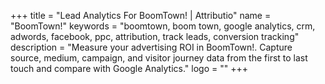 +++
title = "Lead Analytics For BoomTown! | Attributio"
name = "BoomTown!"
keywords = "boomtown, boom town, google analytics, crm, adwords, facebook, ppc, attribution, track leads, conversion tracking"
description = "Measure your advertising ROI in BoomTown!. Capture source, medium, campaign, and visitor journey data from the first to last touch and compare with Google Analytics."
logo = ""
+++

